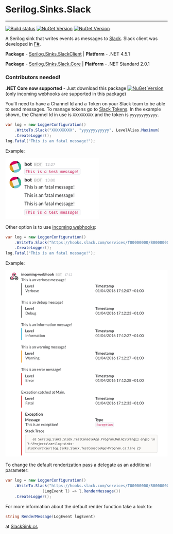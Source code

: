 # Serilog.Sinks.Slack

----------

[![Build status](https://ci.appveyor.com/api/projects/status/x87gr2jgnjvow6oo/branch/master?svg=true)](https://ci.appveyor.com/project/marcio-azevedo/serilog-sinks-slack/branch/master)
[![NuGet Version](https://img.shields.io/nuget/v/Serilog.Sinks.SlackClient.svg?style=flat)](https://www.nuget.org/packages/Serilog.Sinks.SlackClient/)
[![NuGet Version](https://img.shields.io/nuget/v/Serilog.Sinks.Slack.Core.svg?style=flat)](https://www.nuget.org/packages/Serilog.Sinks.Slack.Core/)

A Serilog sink that writes events as messages to [Slack](https://slack.com). Slack client was developed in [F#](http://fsharp.org/).

**Package** - [Serilog.Sinks.SlackClient](https://www.nuget.org/packages/Serilog.Sinks.SlackClient/) | **Platform** - .NET 4.5.1

**Package** - [Serilog.Sinks.Slack.Core](https://www.nuget.org/packages/Serilog.Sinks.Slack.Core/) | **Platform** - .NET Standard 2.0.1

### Contributors needed! ###

**.NET Core now supported** - Just download this package [![NuGet Version](https://img.shields.io/nuget/v/Serilog.Sinks.Slack.Core.svg?style=flat)](https://www.nuget.org/packages/Serilog.Sinks.Slack.Core/) (only incoming webhooks are supported in this package)

You'll need to have a Channel Id and a Token on your Slack team to be able to send messages. To manage tokens go to [Slack Tokens](https://api.slack.com/tokens/). In the example shown, the Channel Id in use is `XXXXXXXXX` and the token is `yyyyyyyyyyyy`.

```csharp
var log = new LoggerConfiguration()
    .WriteTo.Slack("XXXXXXXXX", "yyyyyyyyyyyy", LevelAlias.Maximum)
    .CreateLogger();
log.Fatal("This is an fatal message!");
```

Example:

![Simple Message](/assets/message01.png)

Other option is to use [incoming webhooks](https://api.slack.com/incoming-webhooks):

```csharp
var log = new LoggerConfiguration()
	.WriteTo.Slack("https://hooks.slack.com/services/T00000000/B00000000/XXXXXXXXXXXXXXXXXXXXXXXX")
	.CreateLogger();
log.Fatal("This is an fatal message!");
```

Example:

![Simple Message](/assets/message02.png)

To change the default renderization pass a delegate as an additional parameter:

```csharp
var log = new LoggerConfiguration()
	.WriteTo.Slack("https://hooks.slack.com/services/T00000000/B00000000/XXXXXXXXXXXXXXXXXXXXXXXX",
                (LogEvent l) => l.RenderMessage())
	.CreateLogger();
```

For more information about the default render function take a look to:

```csharp
string RenderMessage(LogEvent logEvent)
```

at [SlackSink.cs](/src/Serilog.Sinks.Slack/Sinks/Slack/SlackSink.cs)
